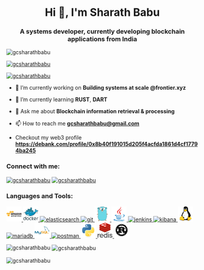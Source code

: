 <h1 align="center">Hi 👋, I'm Sharath Babu</h1>
<h3 align="center">A systems developer, currently developing blockchain applications from India</h3>

<p align="left"> <img src="https://komarev.com/ghpvc/?username=gcsharathbabu&label=Profile%20views&color=0e75b6&style=flat" alt="gcsharathbabu" /> </p>

<p align="left"> <a href="https://github.com/ryo-ma/github-profile-trophy"><img src="https://github-profile-trophy.vercel.app/?username=gcsharathbabu" alt="gcsharathbabu" /></a> </p>

<p align="left"> <a href="https://twitter.com/gcsharathbabu" target="blank"><img src="https://img.shields.io/twitter/follow/gcsharathbabu?logo=twitter&style=for-the-badge" alt="gcsharathbabu" /></a> </p>

- 🔭 I’m currently working on **Building systems at scale @frontier.xyz**

- 🌱 I’m currently learning **RUST**,  **DART**

- 💬 Ask me about **Blockchain information retrieval & processing**

- 📫 How to reach me **gcsharathbabu@gmail.com**

- Checkout my web3 profile **https://debank.com/profile/0x8b40f191015d205f4acfda1861d4cf17794ba245**

<h3 align="left">Connect with me:</h3>
<p align="left">
<a href="https://twitter.com/gcsharathbabu" target="blank"><img align="center" src="https://raw.githubusercontent.com/rahuldkjain/github-profile-readme-generator/master/src/images/icons/Social/twitter.svg" alt="gcsharathbabu" height="30" width="40" /></a>
<a href="https://linkedin.com/in/gcsharathbabu" target="blank"><img align="center" src="https://raw.githubusercontent.com/rahuldkjain/github-profile-readme-generator/master/src/images/icons/Social/linked-in-alt.svg" alt="gcsharathbabu" height="30" width="40" /></a>
</p>

<h3 align="left">Languages and Tools:</h3>
<p align="left"> <a href="https://aws.amazon.com" target="_blank" rel="noreferrer"> <img src="https://raw.githubusercontent.com/devicons/devicon/master/icons/amazonwebservices/amazonwebservices-original-wordmark.svg" alt="aws" width="40" height="40"/> </a> <a href="https://www.docker.com/" target="_blank" rel="noreferrer"> <img src="https://raw.githubusercontent.com/devicons/devicon/master/icons/docker/docker-original-wordmark.svg" alt="docker" width="40" height="40"/> </a> <a href="https://www.elastic.co" target="_blank" rel="noreferrer"> <img src="https://www.vectorlogo.zone/logos/elastic/elastic-icon.svg" alt="elasticsearch" width="40" height="40"/> </a> <a href="https://git-scm.com/" target="_blank" rel="noreferrer"> <img src="https://www.vectorlogo.zone/logos/git-scm/git-scm-icon.svg" alt="git" width="40" height="40"/> </a> <a href="https://golang.org" target="_blank" rel="noreferrer"> <img src="https://raw.githubusercontent.com/devicons/devicon/master/icons/go/go-original.svg" alt="go" width="40" height="40"/> </a> <a href="https://www.java.com" target="_blank" rel="noreferrer"> <img src="https://raw.githubusercontent.com/devicons/devicon/master/icons/java/java-original.svg" alt="java" width="40" height="40"/> </a> <a href="https://www.jenkins.io" target="_blank" rel="noreferrer"> <img src="https://www.vectorlogo.zone/logos/jenkins/jenkins-icon.svg" alt="jenkins" width="40" height="40"/> </a> <a href="https://www.elastic.co/kibana" target="_blank" rel="noreferrer"> <img src="https://www.vectorlogo.zone/logos/elasticco_kibana/elasticco_kibana-icon.svg" alt="kibana" width="40" height="40"/> </a> <a href="https://www.linux.org/" target="_blank" rel="noreferrer"> <img src="https://raw.githubusercontent.com/devicons/devicon/master/icons/linux/linux-original.svg" alt="linux" width="40" height="40"/> </a> <a href="https://mariadb.org/" target="_blank" rel="noreferrer"> <img src="https://www.vectorlogo.zone/logos/mariadb/mariadb-icon.svg" alt="mariadb" width="40" height="40"/> </a> <a href="https://www.mysql.com/" target="_blank" rel="noreferrer"> <img src="https://raw.githubusercontent.com/devicons/devicon/master/icons/mysql/mysql-original-wordmark.svg" alt="mysql" width="40" height="40"/> </a> <a href="https://postman.com" target="_blank" rel="noreferrer"> <img src="https://www.vectorlogo.zone/logos/getpostman/getpostman-icon.svg" alt="postman" width="40" height="40"/> </a> <a href="https://www.python.org" target="_blank" rel="noreferrer"> <img src="https://raw.githubusercontent.com/devicons/devicon/master/icons/python/python-original.svg" alt="python" width="40" height="40"/> </a> <a href="https://redis.io" target="_blank" rel="noreferrer"> <img src="https://raw.githubusercontent.com/devicons/devicon/master/icons/redis/redis-original-wordmark.svg" alt="redis" width="40" height="40"/> </a> <a href="https://www.rust-lang.org" target="_blank" rel="noreferrer"> <img src="https://raw.githubusercontent.com/devicons/devicon/master/icons/rust/rust-plain.svg" alt="rust" width="40" height="40"/> </a> </p>

<p><img align="left" src="https://github-readme-stats.vercel.app/api/top-langs?username=gcsharathbabu&show_icons=true&locale=en&layout=compact" alt="gcsharathbabu" /></p>

<p>&nbsp;<img align="center" src="https://github-readme-stats.vercel.app/api?username=gcsharathbabu&show_icons=true&locale=en" alt="gcsharathbabu" /></p>

<p><img align="center" src="https://github-readme-streak-stats.herokuapp.com/?user=gcsharathbabu&" alt="gcsharathbabu" /></p>
